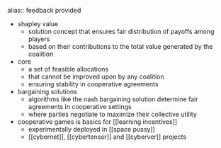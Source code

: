 alias:: feedback provided

- shapley value
	- solution concept that ensures fair distribution of payoffs among players
	- based on their contributions to the total value generated by the coalition
- core
	- a set of feasible allocations
	- that cannot be improved upon by any coalition
	- ensuring stability in cooperative agreements
- bargaining solutions
	- algorithms like the nash bargaining solution determine fair agreements in cooperative settings
	- where parties negotiate to maximize their collective utility
- cooperative games is basics for [[learning incentives]]
	- experimentally deployed in [[space pussy]]
	- [[cybernet]], [[cybertensor]] and [[cyberver]] projects